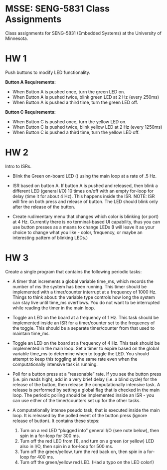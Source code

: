 # MSSE: SENG-5831 Class Assignments

Class assignments for SENG-5831 (Embedded Systems) at the University of Minnesota.

# HW 1

Push buttons to modify LED functionality.

__Button A Requirements:__

* When Button A is pushed once, turn the green LED on.
* When Button A is pushed twice, blink green LED at 2 Hz (every 250ms)
* When Button A is pushed a third time, turn the green LED off.

__Button C Requirements:__

* When Button C is pushed once, turn the yellow LED on.
* When Button C is pushed twice, blink yellow LED at 2 Hz (every 1250ms)
* When Button C is pushed a third time, turn the yellow LED off.

# HW 2

Intro to ISRs.

* Blink the Green on-board LED () using the main loop at a rate of .5 Hz.

* ISR based on button A. If button A is pushed and released, then blink a different LED (general I/O) 10 times on/off with an empty for-loop for delay (time it for about 4 Hz). This happens inside the ISR. NOTE: ISR will fire on both press and release of button. The LED should blink only after the release of the button.

* Create rudimentary menu that changes which color is blinking (or port) at 4 Hz. Currently there is no terminal-based UI capability, thus you can use button presses as a means to change LEDs (I will leave it as your choice to change what you like - color, frequency, or maybe an interesting pattern of blinking LEDs.)

# HW 3

Create a single program that contains the following periodic tasks:

* A timer that increments a global variable time_ms, which records the number of ms the system has been running. This timer should be implemented with a timer/counter interrupt at a frequency of 1000 Hz. Things to think about: the variable type controls how long the system can stay live until time_ms overflows. You do not want to be interrupted while reading the timer in the main loop.

* Toggle an LED on the board at a frequency of 1 Hz. This task should be implemented inside an ISR for a timer/counter set to the frequency of the toggle. This should be a separate timer/counter from that used to maintain time_ms.

* Toggle an LED on the board at a frequency of 4 Hz. This task should be implemented in the main loop. Set a timer to expire based on the global variable time_ms to determine when to toggle the LED. You should attempt to keep this toggling at the same rate even when the computationally intensive task is running.

* Poll for a button press at a “reasonable” rate. If you see the button press (i.e. pin reads high), add in a very brief delay (i.e. a blind cycle) for the release of the button, then release the computationally intensive task. A release is performed by setting a global flag that is checked in the main loop. The periodic polling should be implemented inside an ISR - you can use either of the timer/counters set up for the other tasks.

* A computationally intense pseudo task, that is executed inside the main loop. It is released by the polled event of the button press (ignore release of button). It contains these steps:

  1. Turn on a red LED “plugged into” general I/O (see note below), then spin in a for-loop for 300 ms.
  2. Turn off the red LED from (1), and turn on a green (or yellow) LED also in I/O, then spin in a for-loop for 500 ms.
  3. Turn off the green/yellow, turn the red back on, then spin in a for-loop for 400 ms.
  4. Turn off the green/yellow red LED. (Had a typo on the LED color!)
